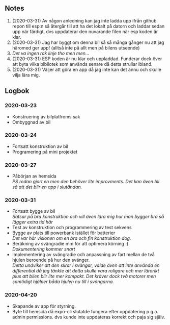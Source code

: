 ## Notes
1. (2020-03-31) Av någon anledning kan jag inte ladda upp ifrån github repon till esp:n så återgår till att ha det lokalt på datorn och laddar sedan upp när färdigt, dvs uppdaterar den nuvarande filen när esp koden är klar.
2. (2020-03-31) Jag har byggt om denna bil så så många gånger nu att jag häromed ger upp! (alltså inte på allt men på bilens utseende)
3. *Det va ingen rak linje tho men men...*
4. (2020-03-31) ESP koden är nu klar och uppladdad. Funderar dock över att byta vilka bibliotek som används senare då detta strullar ibland.
5. (2020-03-31) Väljer att göra en app då jag inte kan det ännu och skulle vilja lära mig.
## Logbok
### 2020-03-23
* Konstruering av bilplatfroms sak
* Ombyggnad av bil
### 2020-03-24
* Fortsatt konstruktion av bil
* Programering på mini projektet
### 2020-03-27
* Påbörjan av hemsida  
*PS redan gjort en men den behöver lite improvments. Det kan även bli så att det blir en app i slutändan.*
### 2020-03-31
* Fortsatt bygge av bil  
*Satsar på bra konstruktion och vill även lära mig hur man bygger bra så lägger extra tid här*
* Test av konstruktion och programmering av test sekvens
* Bygge av plats till powerbank istället för batterier  
*Det var här visionen om en bra och fin konstruktion dog.*
* Beräkning av svängradie mm för att optimera körning :)  
*Dokumentering kommer snart*
* Implementering av svängradie och anpassning av fart mellan de två hjulen beroende på hur den svänger.  
*Detta undviker att den slirar i svängar, valde även att inte använda en differential då jag tänkte att detta skulle vara roligare och mer lärorikt plus att bilen blir lite mer kompakt. Det kräver dock två motorer men samtidigt hjälper båda hjulen nu till i svängarna.*
### 2020-04-20
* Skapande av app för styrning.
* Byte till hemsida då expo-cli slutatde fungera efter uppdatering p.g.a. admin permissions. dvs kunde inte uppdateras korrekt och paja sig själv.
